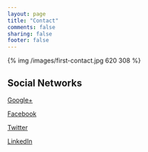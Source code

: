 ```yaml
---
layout: page
title: "Contact"
comments: false
sharing: false
footer: false
---
```

{% img /images/first-contact.jpg 620 308 %}
## Social Networks ##

[Google+](http://plus.google.com/117642992435718739818/)


[Facebook](http://facebook.com/rpp4223)


[Twitter](http://twitter.com/therpaulsen)


[LinkedIn](http://www.linkedin.com/in/rpaulsen)
